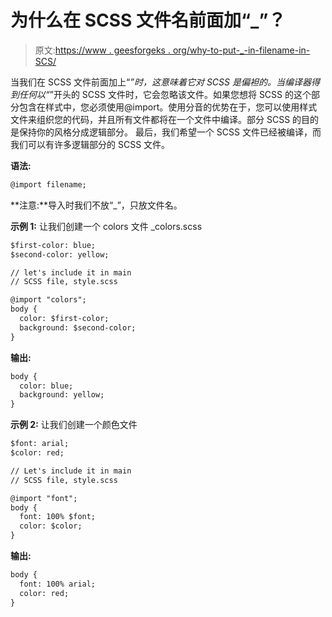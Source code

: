 # 为什么在 SCSS 文件名前面加“_”？

> 原文:[https://www . geesforgeks . org/why-to-put-_-in-filename-in-SCS/](https://www.geeksforgeeks.org/why-to-put-_-in-front-of-filename-in-scss/)

当我们在 SCSS 文件前面加上“_”时，这意味着它对 SCSS 是偏袒的。当编译器得到任何以“_”开头的 SCSS 文件时，它会忽略该文件。如果您想将 SCSS 的这个部分包含在样式中，您必须使用@import。使用分音的优势在于，您可以使用样式文件来组织您的代码，并且所有文件都将在一个文件中编译。部分 SCSS 的目的是保持你的风格分成逻辑部分。
最后，我们希望一个 SCSS 文件已经被编译，而我们可以有许多逻辑部分的 SCSS 文件。

**语法:**

```html
@import filename;
```

**注意:**导入时我们不放“_”，只放文件名。

**示例 1:** 让我们创建一个 colors 文件 _colors.scss

```html
$first-color: blue;
$second-color: yellow;

// let's include it in main
// SCSS file, style.scss

@import "colors"; 
body {
  color: $first-color;
  background: $second-color;
}
```

**输出:**

```html
body {
  color: blue;
  background: yellow; 
}

```

**示例 2:** 让我们创建一个颜色文件

```html
$font: arial;
$color: red;

// Let's include it in main
// SCSS file, style.scss

@import "font";
body {
  font: 100% $font;
  color: $color;
}
```

**输出:**

```html
body {
  font: 100% arial;
  color: red;
}

```